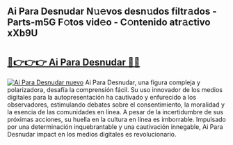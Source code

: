 ## Ai Para Desnudar N𝚞𝚎vos desn𝚞dos filtr𝚊dos - Parts-m5G F𝚘tos vid𝚎o - C𝚘ntenido atr𝚊ctivo xXb9U

# <h2><a href="http://mb9mhj.tromn.icu/?c=Ai+Para+Desnudar">🔗👉👉👉 Ai Para Desnudar 🔗🔗</a></h2>

[![Ai Para Desnudar nuevo](https://i.imgur.com/pEAQMta.gif)](http://mb9mhj.tromn.icu/?c=Ai+Para+Desnudar)
Ai Para Desnudar, una figura compleja y polarizadora, desafía la comprensión fácil. Su uso innovador de los medios digitales para la autopresentación ha cautivado y enfurecido a los observadores, estimulando debates sobre el consentimiento, la moralidad y la esencia de las comunidades en línea. A pesar de la incertidumbre de sus próximas acciones, su huella en la cultura en línea es imborrable. Impulsado por una determinación inquebrantable y una cautivación innegable, Ai Para Desnudar impact en los medios digitales es revolucionario.

